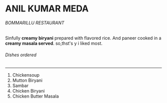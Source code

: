 # ANIL KUMAR MEDA
###### BOMMARILLU RESTAURANT
Sinfully **creamy biryani** prepared with flavored rice.
And paneer cooked in a **creamy masala served**.
so,thst's y i liked most.
###### Dishes ordered

--------

1. Chickensoup
2. Mutton Biryani
3. Sambar
4. Chicken Biryani
5. Chicken Butter Masala





